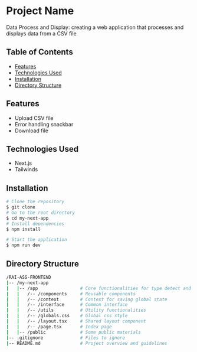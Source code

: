 # Project Name

Data Process and Display: creating a web application that processes and displays data from a CSV file

## Table of Contents

- [Features](#features)
- [Technologies Used](#technologies-used)
- [Installation](#installation)
- [Directory Structure](#Directory-structure)

## Features

- Upload CSV file
- Error handling snackbar
- Download file

## Technologies Used

- Next.js
- Tailwinds

## Installation

```bash
# Clone the repository
$ git clone
# Go to the root directory
$ cd my-next-app
# Install dependencies
$ npm install

# Start the application
$ npm run dev
```

## Directory Structure

```bash
/RAI-ASS-FRONTEND
|-- /my-next-app
|   |-- /app                # Core functionalities for type detect and infer
|   |   /-- /components     # Reusable components
|   |   /-- /context        # Context for saving global state
|   |   /-- /interface      # Common interface
|   |   /-- /utils          # Utility functionalities
|   |   /-- /globals.css    # Global css style
|   |   /-- /layout.tsx     # Shared layout component
|   |   /-- /page.tsx       # Index page
|   |-- /public             # Some public materials
|-- .gitignore              # Files to ignore
|-- README.md               # Project overview and guidelines
```

